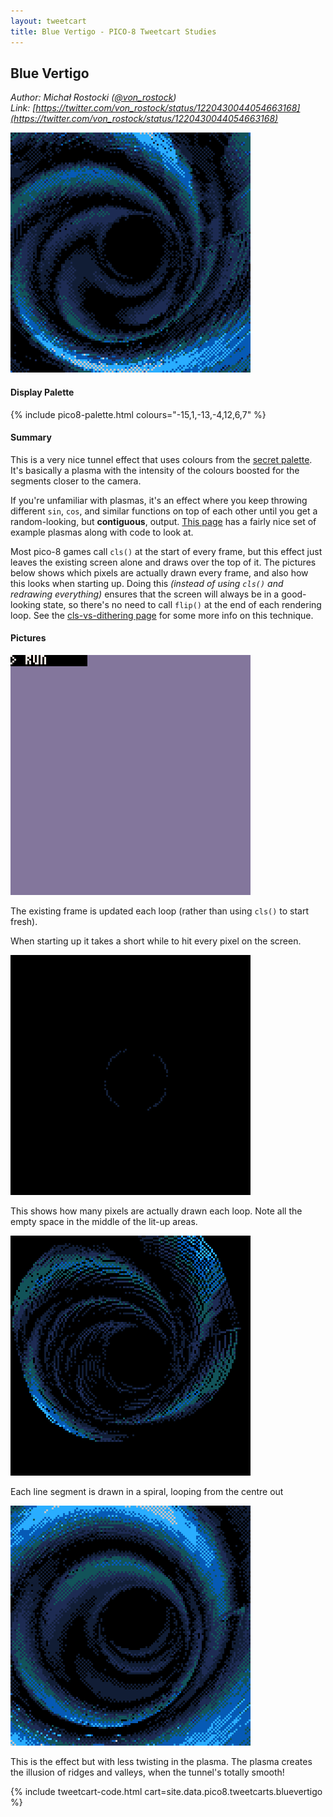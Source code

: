 ```yaml
---
layout: tweetcart
title: Blue Vertigo - PICO-8 Tweetcart Studies
---
```


## Blue Vertigo

_Author: Michał Rostocki ([@von_rostock](https://twitter.com/von_rostock))_<br>
_Link: [https://twitter.com/von_rostock/status/1220430044054663168](https://twitter.com/von_rostock/status/1220430044054663168)_

<img class="screenie" src="/img/tweetcarts/bluevertigo.gif" alt="Blue Vertigo">

#### Display Palette
{% include pico8-palette.html colours="-15,1,-13,-4,12,6,7" %}

#### Summary
This is a very nice tunnel effect that uses colours from the [secret palette](https://youtu.be/AsVzk6kCAJY). It's basically a plasma with the intensity of the colours boosted for the segments closer to the camera.

If you're unfamiliar with plasmas, it's an effect where you keep throwing different `sin`, `cos`, and similar functions on top of each other until you get a random-looking, but **contiguous**, output. [This page](https://lodev.org/cgtutor/plasma.html) has a fairly nice set of example plasmas along with code to look at.

Most pico-8 games call `cls()` at the start of every frame, but this effect just leaves the existing screen alone and draws over the top of it. The pictures below shows which pixels are actually drawn every frame, and also how this looks when starting up. Doing this _(instead of using `cls()` and redrawing everything)_ ensures that the screen will always be in a good-looking state, so there's no need to call `flip()` at the end of each rendering loop. See the [cls-vs-dithering page](./basics#cls-vs-dithering) for some more info on this technique.

#### Pictures
<div class="halfgrid">

<div>
<img src="/img/tweetcarts/bluevertigo-startup.gif">
<p>The existing frame is updated each loop (rather than using <code>cls()</code> to start fresh).</p>
<p>When starting up it takes a short while to hit every pixel on the screen.</p>
</div>

<div>
<img src="/img/tweetcarts/bluevertigo-cls-loop.gif">
<p>This shows how many pixels are actually drawn each loop. Note all the empty space in the middle of the lit-up areas.</p>
</div>

<div>
<img src="/img/tweetcarts/bluevertigo-linesegments.gif">
<p>Each line segment is drawn in a spiral, looping from the centre out</p>
</div>

<div>
<img src="/img/tweetcarts/bluevertigo-notwist.gif">
<p>This is the effect but with less twisting in the plasma. The plasma creates the illusion of ridges and valleys, when the tunnel's totally smooth!</p>
</div>

</div>

{% include tweetcart-code.html cart=site.data.pico8.tweetcarts.bluevertigo %}

